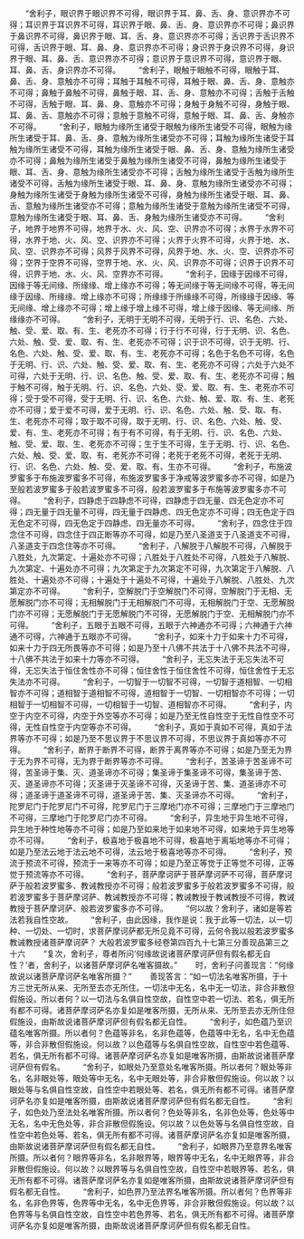 <!-- { "loadSidebar": true } -->
　　“舍利子，眼识界于眼识界不可得，眼识界于耳、鼻、舌、身、意识界亦不可得；耳识界于耳识界不可得，耳识界于眼、鼻、舌、身、意识界亦不可得；鼻识界于鼻识界不可得，鼻识界于眼、耳、舌、身、意识界亦不可得；舌识界于舌识界不可得，舌识界于眼、耳、鼻、身、意识界亦不可得；身识界于身识界不可得，身识界于眼、耳、鼻、舌、意识界亦不可得；意识界于意识界不可得，意识界于眼、耳、鼻、舌、身识界亦不可得。
　　“舍利子，眼触于眼触不可得，眼触于耳、鼻、舌、身、意触亦不可得；耳触于耳触不可得，耳触于眼、鼻、舌、身、意触亦不可得；鼻触于鼻触不可得，鼻触于眼、耳、舌、身、意触亦不可得；舌触于舌触不可得，舌触于眼、耳、鼻、身、意触亦不可得；身触于身触不可得，身触于眼、耳、鼻、舌、意触亦不可得；意触于意触不可得，意触于眼、耳、鼻、舌、身触亦不可得。
　　“舍利子，眼触为缘所生诸受于眼触为缘所生诸受不可得，眼触为缘所生诸受于耳、鼻、舌、身、意触为缘所生诸受亦不可得；耳触为缘所生诸受于耳触为缘所生诸受不可得，耳触为缘所生诸受于眼、鼻、舌、身、意触为缘所生诸受亦不可得；鼻触为缘所生诸受于鼻触为缘所生诸受不可得，鼻触为缘所生诸受于眼、耳、舌、身、意触为缘所生诸受亦不可得；舌触为缘所生诸受于舌触为缘所生诸受不可得，舌触为缘所生诸受于眼、耳、鼻、身、意触为缘所生诸受亦不可得；身触为缘所生诸受于身触为缘所生诸受不可得，身触为缘所生诸受于眼、耳、鼻、舌、意触为缘所生诸受亦不可得；意触为缘所生诸受于意触为缘所生诸受不可得，意触为缘所生诸受于眼、耳、鼻、舌、身触为缘所生诸受亦不可得。
　　“舍利子，地界于地界不可得，地界于水、火、风、空、识界亦不可得；水界于水界不可得，水界于地、火、风、空、识界亦不可得；火界于火界不可得，火界于地、水、风、空、识界亦不可得；风界于风界不可得，风界于地、水、火、空、识界亦不可得；空界于空界不可得，空界于地、水、火、风、识界亦不可得；识界于识界不可得，识界于地、水、火、风、空界亦不可得。
　　“舍利子，因缘于因缘不可得，因缘于等无间缘、所缘缘、增上缘亦不可得；等无间缘于等无间缘不可得，等无间缘于因缘、所缘缘、增上缘亦不可得；所缘缘于所缘缘不可得，所缘缘于因缘、等无间缘、增上缘亦不可得；增上缘于增上缘不可得，增上缘于因缘、等无间缘、所缘缘亦不可得。
　　“舍利子，无明于无明不可得，无明于行、识、名色、六处、触、受、爱、取、有、生、老死亦不可得；行于行不可得，行于无明、识、名色、六处、触、受、爱、取、有、生、老死亦不可得；识于识不可得，识于无明、行、名色、六处、触、受、爱、取、有、生、老死亦不可得；名色于名色不可得，名色于无明、行、识、六处、触、受、爱、取、有、生、老死亦不可得；六处于六处不可得，六处于无明、行、识、名色、触、受、爱、取、有、生、老死亦不可得；触于触不可得，触于无明、行、识、名色、六处、受、爱、取、有、生、老死亦不可得；受于受不可得，受于无明、行、识、名色、六处、触、爱、取、有、生、老死亦不可得；爱于爱不可得，爱于无明、行、识、名色、六处、触、受、取、有、生、老死亦不可得；取于取不可得，取于无明、行、识、名色、六处、触、受、爱、有、生、老死亦不可得；有于有不可得，有于无明、行、识、名色、六处、触、受、爱、取、生、老死亦不可得；生于生不可得，生于无明、行、识、名色、六处、触、受、爱、取、有、老死亦不可得；老死于老死不可得，老死于无明、行、识、名色、六处、触、受、爱、取、有、生亦不可得。
　　“舍利子，布施波罗蜜多于布施波罗蜜多不可得，布施波罗蜜多于净戒等波罗蜜多亦不可得，如是乃至般若波罗蜜多于般若波罗蜜多不可得，般若波罗蜜多于布施等波罗蜜多亦不可得。
　　“舍利子，四静虑于四静虑不可得，四静虑于四无量、四无色定亦不可得；四无量于四无量不可得，四无量于四静虑、四无色定亦不可得；四无色定于四无色定不可得，四无色定于四静虑、四无量亦不可得。
　　“舍利子，四念住于四念住不可得，四念住于四正断等亦不可得，如是乃至八圣道支于八圣道支不可得，八圣道支于四念住等亦不可得。
　　“舍利子，八解脱于八解脱不可得，八解脱于八胜处，九次第定、十遍处亦不可得；八胜处于八胜处不可得，八胜处于八解脱、九次第定、十遍处亦不可得；九次第定于九次第定不可得，九次第定于八解脱、八胜处、十遍处亦不可得；十遍处于十遍处不可得，十遍处于八解脱、八胜处、九次第定亦不可得。
　　“舍利子，空解脱门于空解脱门不可得，空解脱门于无相、无愿解脱门亦不可得；无相解脱门于无相解脱门不可得，无相解脱门于空、无愿解脱门亦不可得；无愿解脱门于无愿解脱门不可得，无愿解脱门于空、无相解脱门亦不可得。
　　“舍利子，五眼于五眼不可得，五眼于六神通亦不可得；六神通于六神通不可得，六神通于五眼亦不可得。
　　“舍利子，如来十力于如来十力不可得，如来十力于四无所畏等亦不可得；如是乃至十八佛不共法于十八佛不共法不可得，十八佛不共法于如来十力等亦不可得。
　　“舍利子，无忘失法于无忘失法不可得，无忘失法于恒住舍性亦不可得；恒住舍性于恒住舍性不可得，恒住舍性于无忘失法亦不可得。
　　“舍利子，一切智于一切智不可得，一切智于道相智、一切相智亦不可得；道相智于道相智不可得，道相智于一切智、一切相智亦不可得；一切相智于一切相智不可得，一切相智于一切智、道相智亦不可得。
　　“舍利子，内空于内空不可得，内空于外空等亦不可得；如是乃至无性自性空于无性自性空不可得，无性自性空于内空等亦不可得。
　　“舍利子，真如于真如不可得，真如于法界等亦不可得；如是乃至不思议界于不思议界不可得，不思议界于真如等亦不可得。
　　“舍利子，断界于断界不可得，断界于离界等亦不可得；如是乃至无为界于无为界不可得，无为界于断界等亦不可得。
　　“舍利子，苦圣谛于苦圣谛不可得，苦圣谛于集、灭、道圣谛亦不可得；集圣谛于集圣谛不可得，集圣谛于苦、灭、道圣谛亦不可得；灭圣谛于灭圣谛不可得，灭圣谛于苦、集、道圣谛亦不可得；道圣谛于道圣谛不可得，道圣谛于苦、集、灭圣谛亦不可得。
　　“舍利子，陀罗尼门于陀罗尼门不可得，陀罗尼门于三摩地门亦不可得；三摩地门于三摩地门不可得，三摩地门于陀罗尼门亦不可得。
　　“舍利子，异生地于异生地不可得，异生地于种性地等亦不可得；如是乃至如来地于如来地不可得，如来地于异生地等亦不可得。
　　“舍利子，极喜地于极喜地不可得，极喜地于离垢地等亦不可得；如是乃至法云地于法云地不可得，法云地于极喜地等亦不可得。
　　“舍利子，预流于预流不可得，预流于一来等亦不可得；如是乃至正等觉于正等觉不可得，正等觉于预流等亦不可得。
　　“舍利子，菩萨摩诃萨于菩萨摩诃萨不可得，菩萨摩诃萨于般若波罗蜜多、教诫教授亦不可得；般若波罗蜜多于般若波罗蜜多不可得，般若波罗蜜多于菩萨摩诃萨、教诫教授亦不可得；教诫教授于教诫教授不可得，教诫教授于菩萨摩诃萨、般若波罗蜜多亦不可得。
　　“何以故？舍利子，诸如是等若法若我自性空故。
　　“舍利子，由此因缘，我作是说：我于此等一切法，以一切种、一切处、一切时，求菩萨摩诃萨都无所见竟不可得，云何令我以般若波罗蜜多教诫教授诸菩萨摩诃萨？
大般若波罗蜜多经卷第四百九十七第三分善现品第三之十六
　　“复次，舍利子，尊者所问‘何缘故说诸菩萨摩诃萨但有假名都无自性？’者，舍利子，以诸菩萨摩诃萨名唯客摄故。”
　　时，舍利子问善现言：“何缘故说以诸菩萨摩诃萨名唯客所摄？”
　　善现答言：“如一切法名唯客所摄，于十方三世无所从来、无所至去亦无所住。一切法中无名，名中无一切法，非合非散但假施设。所以者何？以一切法与名俱自性空故，自性空中若一切法、若名，俱无所有都不可得。诸菩萨摩诃萨名亦复如是唯客所摄，无所从来、无所至去亦无所住但假施设，由斯故说诸菩萨摩诃萨但有假名都无自性。
　　“舍利子，如色蕴乃至识蕴名唯客所摄。所以者何？色蕴等非名，名非色蕴等，色蕴等中无名，名中无色蕴等，非合非散但假施设。何以故？以色蕴等与名俱自性空故，自性空中若色蕴等、若名，俱无所有都不可得。诸菩萨摩诃萨名亦复如是唯客所摄，由斯故说诸菩萨摩诃萨但有假名。
　　“舍利子，如眼处乃至意处名唯客所摄。所以者何？眼处等非名，名非眼处等，眼处等中无名，名中无眼处等，非合非散但假施设。何以故？以眼处等与名俱自性空故，自性空中若眼处等、若名，俱无所有都不可得。诸菩萨摩诃萨名亦复如是唯客所摄，由斯故说诸菩萨摩诃萨但有假名都无自性。
　　“舍利子，如色处乃至法处名唯客所摄。所以者何？色处等非名，名非色处等，色处等中无名，名中无色处等，非合非散但假施设。何以故？以色处等与名俱自性空故，自性空中若色处等、若名，俱无所有都不可得。诸菩萨摩诃萨名亦复如是唯客所摄，由斯故说诸菩萨摩诃萨但有假名都无自性。
　　“舍利子，如眼界乃至意界名唯客所摄。所以者何？眼界等非名，名非眼界等，眼界等中无名，名中无眼界等，非合非散但假施设。何以故？以眼界等与名俱自性空故，自性空中若眼界等、若名，俱无所有都不可得。诸菩萨摩诃萨名亦复如是唯客所摄，由斯故说诸菩萨摩诃萨但有假名都无自性。
　　“舍利子，如色界乃至法界名唯客所摄。所以者何？色界等非名，名非色界等，色界等中无名，名中无色界等，非合非散但假施设。何以故？以色界等与名俱自性空故，自性空中若色界等、若名，俱无所有都不可得。诸菩萨摩诃萨名亦复如是唯客所摄，由斯故说诸菩萨摩诃萨但有假名都无自性。

